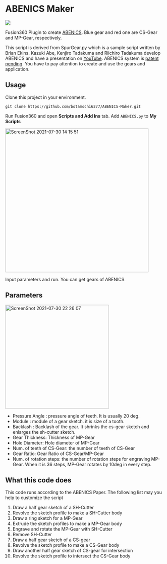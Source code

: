 # ABENICS Maker

![](https://user-images.githubusercontent.com/14128408/127619980-3d9c49f2-a30f-484b-bb3c-cfea265b2f2a.png)

Fusion360 Plugin to create [ABENICS](https://ieeexplore.ieee.org/document/9415699). Blue gear and red one are CS-Gear and MP-Gear, respectively.

This script is derived from SpurGear.py which is a sample script written by Brian Ekins.
Kazuki Abe, Kenjiro Tadakuma and Riichiro Tadakuma develop ABENICS and have a presentation on [YouTube](https://www.youtube.com/watch?v=hhDdfiRCQS4).
ABENICS system is [patent pending](https://www.youtube.com/watch?v=hhDdfiRCQS4).
You have to pay attention to create and use the gears and application.

## Usage

Clone this project in your environment.

```
git clone https://github.com/botamochi6277/ABENICS-Maker.git
```

Run Fusion360 and open **Scripts and Add Ins** tab. Add `ABENICS.py` to **My Scripts**

<img width="454" alt="ScreenShot 2021-07-30 14 15 51" src="https://user-images.githubusercontent.com/14128408/127620805-5c13ea0c-b9b4-4f21-9a2d-2154df805593.png">

Input parameters and run. You can get gears of ABENICS.

## Parameters

<img width="328" alt="ScreenShot 2021-07-30 22 26 07" src="https://user-images.githubusercontent.com/14128408/127659685-e3026ae5-55a1-4eec-9419-1bdc0bdcf1ed.png">

- Pressure Angle : pressure angle of teeth. It is usually 20 deg.
- Module : module of a gear sketch. it is size of a tooth.
- Backlash : Backlash of the gear. It shrinks the cs-gear sketch and enlarges the sh-cutter sketch.
- Gear Thickness: Thickness of MP-Gear
- Hole Diameter: Hole diameter of MP-Gear
- Num. of teeth of CS-Gear: the number of teeth of CS-Gear
- Gear Ratio: Gear Ratio of CS-Gear/MP-Gear
- Num. of rotation steps: the number of rotation steps for engraving MP-Gear. When it is 36 steps, MP-Gear rotates by 10deg in every step.

## What this code does

This code runs according to the ABENICS Paper. The following list may you help to customize the script

1. Draw a half gear sketch of a SH-Cutter
1. Revolve the sketch profile to make a SH-Cutter body
1. Draw a ring sketch for a MP-Gear
1. Extrude the sketch profiles to make a MP-Gear body
1. Engrave and rotate the MP-Gear with SH-Cutter
1. Remove SH-Cutter
1. Draw a half gear sketch of a CS-gear
1. Revolve the sketch profile to make a CS-Gear body
1. Draw another half gear sketch of CS-gear for intersection
1. Revolve the sketch profile to intersect the CS-Gear body
